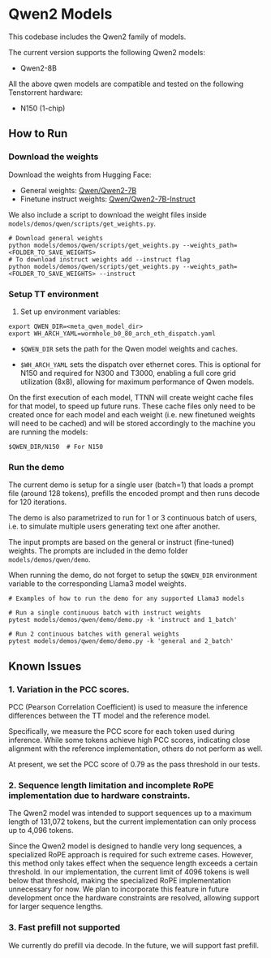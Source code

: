 # Qwen2 Models

This codebase includes the Qwen2 family of models.

The current version supports the following Qwen2 models:
- Qwen2-8B

All the above qwen models are compatible and tested on the following Tenstorrent hardware:
- N150 (1-chip)

## How to Run

### Download the weights

Download the weights from Hugging Face:
- General weights: [Qwen/Qwen2-7B](https://huggingface.co/Qwen/Qwen2-7B)
- Finetune instruct weights: [Qwen/Qwen2-7B-Instruct](https://huggingface.co/Qwen/Qwen2-7B-Instruct)

We also include a script to download the weight files inside `models/demos/qwen/scripts/get_weights.py`.

```
# Download general weights
python models/demos/qwen/scripts/get_weights.py --weights_path=<FOLDER_TO_SAVE_WEIGHTS>
# To download instruct weights add --instruct flag
python models/demos/qwen/scripts/get_weights.py --weights_path=<FOLDER_TO_SAVE_WEIGHTS> --instruct
```

### Setup TT environment

1. Set up environment variables:
```
export QWEN_DIR=<meta_qwen_model_dir>
export WH_ARCH_YAML=wormhole_b0_80_arch_eth_dispatch.yaml
```

- `$QWEN_DIR` sets the path for the Qwen model weights and caches.

- `$WH_ARCH_YAML` sets the dispatch over ethernet cores. This is optional for N150 and required for N300 and T3000, enabling a full core grid utilization (8x8), allowing for maximum performance of Qwen models.

On the first execution of each model, TTNN will create weight cache files for that model, to speed up future runs.
These cache files only need to be created once for each model and each weight (i.e. new finetuned weights will need to be cached) and will be stored accordingly to the machine you are running the models:
```
$QWEN_DIR/N150  # For N150

```


### Run the demo

The current demo is setup for a single user (batch=1) that loads a prompt file (around 128 tokens), prefills the encoded prompt and then runs decode for 120 iterations.

The demo is also parametrized to run for 1 or 3 continuous batch of users, i.e. to simulate multiple users generating text one after another.

The input prompts are based on the general or instruct (fine-tuned) weights. The prompts are included in the demo folder `models/demos/qwen/demo`.

When running the demo, do not forget to setup the `$QWEN_DIR` environment variable to the corresponding Llama3 model weights.

```
# Examples of how to run the demo for any supported Llama3 models

# Run a single continuous batch with instruct weights
pytest models/demos/qwen/demo/demo.py -k 'instruct and 1_batch'

# Run 2 continuous batches with general weights
pytest models/demos/qwen/demo/demo.py -k 'general and 2_batch'
```

## Known Issues

### 1. Variation in the PCC scores.

PCC (Pearson Correlation Coefficient) is used to measure the inference differences between the TT model and the reference model.

Specifically, we measure the PCC score for each token used during inference. While some tokens achieve high PCC scores, indicating close alignment with the reference implementation, others do not perform as well.

At present, we set the PCC score of 0.79 as the pass threshold in our tests.


### 2. Sequence length limitation and incomplete RoPE implementation due to hardware constraints.

The Qwen2 model was intended to support sequences up to a maximum length of 131,072 tokens, but the current implementation can only process up to 4,096 tokens.

Since the Qwen2 model is designed to handle very long sequences, a specialized RoPE approach is required for such extreme cases. However, this method only takes effect when the sequence length exceeds a certain threshold. In our implementation, the current limit of 4096 tokens is well below that threshold, making the specialized RoPE implementation unnecessary for now. We plan to incorporate this feature in future development once the hardware constraints are resolved, allowing support for larger sequence lengths.

### 3. Fast prefill not supported

We currently do prefill via decode. In the future, we will support fast prefill.
